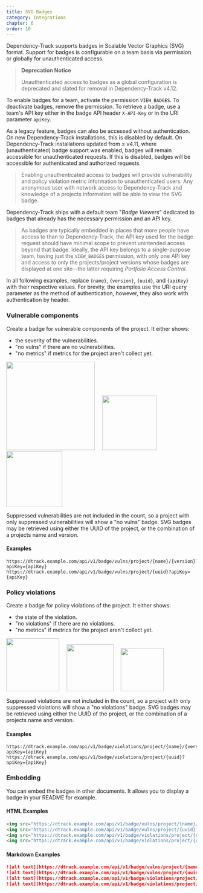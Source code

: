 ```yaml
---
title: SVG Badges
category: Integrations
chapter: 6
order: 10
---
```


Dependency-Track supports badges in Scalable Vector Graphics (SVG) format. Support for badges is configurable on a team
basis via permission or globally for unauthenticated access.

> **Deprecation Notice**
> 
> Unauthenticated access to badges as a global configuration is deprecated and slated for removal in Dependency-Track
> v4.12.

To enable badges for a team, activate the permission `VIEW_BADGES`. To deactivate badges, remove the permission. To 
retrieve a badge, use a team's API key either in the badge API header `X-API-Key` or in the URI parameter `apiKey`.

As a legacy feature, badges can also be accessed without authentication. On new Dependency-Track installations, this is
disabled by default. On Dependency-Track installations updated from &leq; v4.11, where (unauthenticated) badge support 
was enabled, badges will remain accessible for unauthenticated requests. If this is disabled, badges will be accessible
for authenticated and authorized requests.

> Enabling unauthenticated access to badges will provide vulnerability and policy violation metric information to
> unauthenticated users. Any anonymous user with network access to Dependency-Track and knowledge of a projects
> information will be able to view the SVG badge.

Dependency-Track ships with a default team "_Badge Viewers_" dedicated to badges that already has the necessary
permission and an API key.

> As badges are typically embedded in places that more people have access to than to Dependency-Track, the API key used
> for the badge request should have minimal scope to prevent unintended access beyond that badge. Ideally, the API
> key belongs to a single-purpose team, having just the `VIEW_BADGES` permission, with only one API key and access to 
> only the projects/project versions whose badges are displayed at one site--the latter requiring _Portfolio Access 
> Control_. 

In all following examples, replace `{name}`, `{version}`, `{uuid}`, and `{apiKey}` with their respective values. For
brevity, the examples use the URI query parameter as the method of authentication, however, they also work with
authentication by header.

### Vulnerable components
Create a badge for vulnerable components of the project. It either shows:

* the severity of the vulnerabilities.
* "no vulns" if there are no vulnerabilities.
* "no metrics" if metrics for the project aren't collect yet.

<img src="/images/badge-project-vulns.svg" width="234"/>
&nbsp;&nbsp;&nbsp;
<img src="/images/badge-project-vulns-none.svg" width="144"/>
&nbsp;&nbsp;&nbsp;
<img src="/images/badge-project-vulns-nometrics.svg" width="148"/>

Suppressed vulnerabilities are not included in the count, so a project with only suppressed vulnerabilities will show
a "no vulns" badge. SVG badges may be retrieved using either the UUID of the project, or the combination of a projects
name and version.

#### Examples
```
https://dtrack.example.com/api/v1/badge/vulns/project/{name}/{version}?apiKey={apiKey}
https://dtrack.example.com/api/v1/badge/vulns/project/{uuid}?apiKey={apiKey}
```

### Policy violations
Create a badge for policy violations of the project. It either shows:

* the state of the violation.
* "no violations" if there are no violations.
* "no metrics" if metrics for the project aren't collect yet.

<img src="/images/badge-project-violations.svg" width="140"/>
&nbsp;&nbsp;&nbsp;
<img src="/images/badge-project-violations-none.svg" width="124"/>
&nbsp;&nbsp;&nbsp;
<img src="/images/badge-project-violations-nometrics.svg" width="114"/>

Suppressed violations are not included in the count, so a project with only suppressed violations will show
a "no violations" badge. SVG badges may be retrieved using either the UUID of the project, or the combination of a
projects name and version.

#### Examples

```
https://dtrack.example.com/api/v1/badge/violations/project/{name}/{version}?apiKey={apiKey}
https://dtrack.example.com/api/v1/badge/violations/project/{uuid}?apiKey={apiKey}
```


### Embedding
You can embed the badges in other documents. It allows you to display a badge in your README for example.

#### HTML Examples
```html
<img src="https://dtrack.example.com/api/v1/badge/vulns/project/{name}/{version}?apiKey={apiKey}">
<img src="https://dtrack.example.com/api/v1/badge/vulns/project/{uuid}?apiKey={apiKey}">
<img src="https://dtrack.example.com/api/v1/badge/violations/project/{name}/{version}?apiKey={apiKey}">
<img src="https://dtrack.example.com/api/v1/badge/violations/project/{uuid}?apiKey={apiKey}">
```

#### Markdown Examples
```markdown
![alt text](https://dtrack.example.com/api/v1/badge/vulns/project/{name}/{version}?apiKey={apiKey})
![alt text](https://dtrack.example.com/api/v1/badge/vulns/project/{uuid}?apiKey={apiKey})
![alt text](https://dtrack.example.com/api/v1/badge/violations/project/{name}/{version}?apiKey={apiKey})
![alt text](https://dtrack.example.com/api/v1/badge/violations/project/{uuid}?apiKey={apiKey})
```

